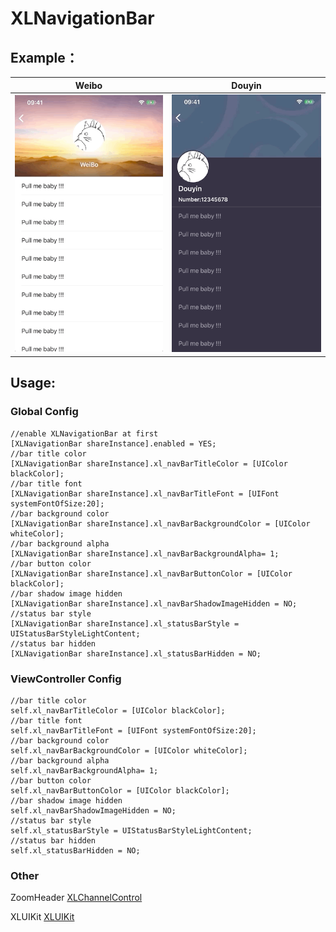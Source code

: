 # XLNavigationBar

## Example：

| Weibo | Douyin | 
| ---- | ---- | 
|![image](https://github.com/mengxianliang/ImageRepository/blob/master/XLNavigationBar/weibo.gif)|![image](https://github.com/mengxianliang/ImageRepository/blob/master/XLNavigationBar/douyin.gif)|

## Usage:

### Global Config

```objc
//enable XLNavigationBar at first
[XLNavigationBar shareInstance].enabled = YES;
//bar title color
[XLNavigationBar shareInstance].xl_navBarTitleColor = [UIColor blackColor];
//bar title font
[XLNavigationBar shareInstance].xl_navBarTitleFont = [UIFont systemFontOfSize:20];
//bar background color
[XLNavigationBar shareInstance].xl_navBarBackgroundColor = [UIColor whiteColor];
//bar background alpha
[XLNavigationBar shareInstance].xl_navBarBackgroundAlpha= 1;
//bar button color
[XLNavigationBar shareInstance].xl_navBarButtonColor = [UIColor blackColor];
//bar shadow image hidden
[XLNavigationBar shareInstance].xl_navBarShadowImageHidden = NO;
//status bar style
[XLNavigationBar shareInstance].xl_statusBarStyle = UIStatusBarStyleLightContent;
//status bar hidden
[XLNavigationBar shareInstance].xl_statusBarHidden = NO;
```

### ViewController Config

```objc
//bar title color
self.xl_navBarTitleColor = [UIColor blackColor];
//bar title font
self.xl_navBarTitleFont = [UIFont systemFontOfSize:20];
//bar background color
self.xl_navBarBackgroundColor = [UIColor whiteColor];
//bar background alpha
self.xl_navBarBackgroundAlpha= 1;
//bar button color
self.xl_navBarButtonColor = [UIColor blackColor];
//bar shadow image hidden
self.xl_navBarShadowImageHidden = NO;
//status bar style
self.xl_statusBarStyle = UIStatusBarStyleLightContent;
//status bar hidden
self.xl_statusBarHidden = NO;
```

### Other

ZoomHeader [XLChannelControl](https://github.com/mengxianliang/XLChannelControl)

XLUIKit [XLUIKit](https://github.com/mengxianliang/XLUIKit)
